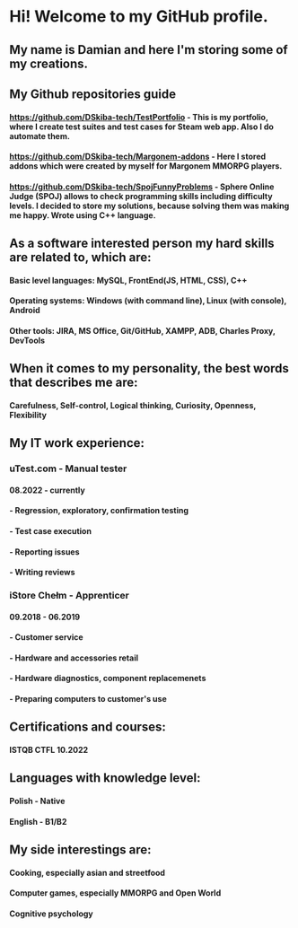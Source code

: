 # Hi! Welcome to my GitHub profile.

## My name is Damian and here I'm storing some of my creations.

## My Github repositories guide

#### https://github.com/DSkiba-tech/TestPortfolio - This is my portfolio, where I create test suites and test cases for Steam web app. Also I do automate them.
#### https://github.com/DSkiba-tech/Margonem-addons - Here I stored addons which were created by myself for Margonem MMORPG players.
#### https://github.com/DSkiba-tech/SpojFunnyProblems - Sphere Online Judge (SPOJ) allows to check programming skills including difficulty levels. I decided to store my solutions, because solving them was making me happy. Wrote using C++ language.

## As a software interested person my hard skills are related to, which are:

####  Basic level languages: MySQL, FrontEnd(JS, HTML, CSS), C++ 
####  Operating systems: Windows (with command line), Linux (with console), Android 
####  Other tools: JIRA, MS Office, Git/GitHub, XAMPP, ADB, Charles Proxy, DevTools

## When it comes to my personality, the best words that describes me are:

#### Carefulness, Self-control, Logical thinking, Curiosity, Openness, Flexibility

## My IT work experience:

###  uTest.com - Manual tester 
####  08.2022 - currently 
#### - Regression, exploratory, confirmation testing
#### - Test case execution
#### - Reporting issues
#### - Writing reviews

###  iStore Chełm - Apprenticer
####  09.2018 - 06.2019 
#### - Customer service
#### - Hardware and accessories retail
#### - Hardware diagnostics, component replacemenets
#### - Preparing computers to customer's use

## Certifications and courses:
#### ISTQB CTFL 10.2022

## Languages with knowledge level:
#### Polish - Native
#### English - B1/B2

## My side interestings are:
#### Cooking, especially asian and streetfood
#### Computer games, especially MMORPG and Open World
#### Cognitive psychology



